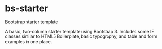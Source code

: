 bs-starter
==========

Bootstrap starter template

A basic, two-column starter template using Bootstrap 3. Includes some IE classes similar to HTML5 Boilerplate, basic typography, and table and form examples in one place. 

